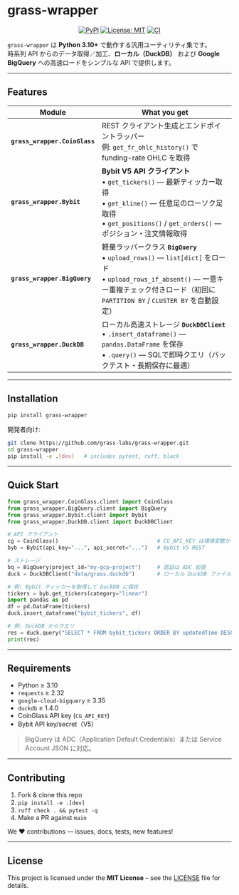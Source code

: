# grass-wrapper

<div align="center">

[![PyPI](https://img.shields.io/pypi/v/grass-wrapper.svg)](https://pypi.org/project/grass-wrapper/)
[![License: MIT](https://img.shields.io/badge/license-MIT-blue.svg)](LICENSE)
[![CI](https://github.com/grass-labs/grass-wrapper/actions/workflows/ci.yml/badge.svg)](https://github.com/grass-labs/grass-wrapper/actions)

</div>

`grass-wrapper` は **Python 3.10+** で動作する汎用ユーティリティ集です。  
時系列 API からのデータ取得／加工、**ローカル（DuckDB）** および **Google BigQuery** への高速ロードをシンプルな API で提供します。

---

## Features

| Module | What you get |
|--------|--------------|
| **`grass_wrapper.CoinGlass`** | REST クライアント生成とエンドポイントラッパー<br>例: `get_fr_ohlc_history()` で funding-rate OHLC を取得 |
| **`grass_wrapper.Bybit`** | **Bybit V5 API クライアント**<br>• `get_tickers()` — 最新ティッカー取得<br>• `get_kline()` — 任意足のローソク足取得<br>• `get_positions()` / `get_orders()` — ポジション・注文情報取得 |
| **`grass_wrapper.BigQuery`** | 軽量ラッパークラス **`BigQuery`**<br>• `upload_rows()` — `list[dict]` をロード<br>• `upload_rows_if_absent()` — 一意キー重複チェック付きロード（初回に `PARTITION BY` / `CLUSTER BY` を自動設定） |
| **`grass_wrapper.DuckDB`** | ローカル高速ストレージ **`DuckDBClient`**<br>• `.insert_dataframe()` — `pandas.DataFrame` を保存<br>• `.query()` — SQLで即時クエリ（バックテスト・長期保存に最適） |

---

## Installation

```bash
pip install grass-wrapper
```

開発者向け:

```bash
git clone https://github.com/grass-labs/grass-wrapper.git
cd grass-wrapper
pip install -e .[dev]   # includes pytest, ruff, black
```

---

## Quick Start

```python
from grass_wrapper.CoinGlass.client import CoinGlass
from grass_wrapper.BigQuery.client import BigQuery
from grass_wrapper.Bybit.client import Bybit
from grass_wrapper.DuckDB.client import DuckDBClient

# API クライアント
cg = CoinGlass()                               # CG_API_KEY は環境変数から読む
byb = Bybit(api_key="...", api_secret="...")   # Bybit V5 REST

# ストレージ
bq = BigQuery(project_id="my-gcp-project")     # 認証は ADC 前提
duck = DuckDBClient("data/grass.duckdb")       # ローカル DuckDB ファイルに保存

# 例: Bybit ティッカーを取得して DuckDB に保存
tickers = byb.get_tickers(category="linear")
import pandas as pd
df = pd.DataFrame(tickers)
duck.insert_dataframe("bybit_tickers", df)

# 例: DuckDB からクエリ
res = duck.query("SELECT * FROM bybit_tickers ORDER BY updatedTime DESC LIMIT 5")
print(res)
```

---

## Requirements

- Python ≥ 3.10
- `requests` ≥ 2.32
- `google-cloud-bigquery` ≥ 3.35
- `duckdb` ≥ 1.4.0
- CoinGlass API key (`CG_API_KEY`)
- Bybit API key/secret（V5）

> BigQuery は ADC（Application Default Credentials）または Service Account JSON に対応。

---

## Contributing

1. Fork & clone this repo  
2. `pip install -e .[dev]`  
3. `ruff check . && pytest -q`  
4. Make a PR against `main`

We ♥ contributions — issues, docs, tests, new features!

---

## License

This project is licensed under the **MIT License** – see the [LICENSE](LICENSE) file for details.